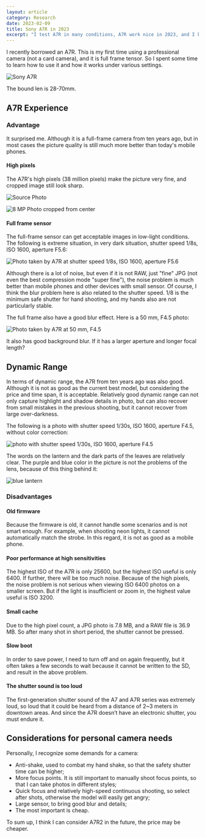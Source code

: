 ```yaml
---
layout: article
category: Research
date: 2023-02-09
title: Sony A7R in 2023
excerpt: "I test A7R in many conditions, A7R work nice in 2023, and I know what camera I need."
---
```

I recently borrowed an A7R. This is my first time using a professional camera (not a card camera), and it is full frame tensor. So I spent some time to learn how to use it and how it works under various settings.

![Sony A7R](/assets/images/IMG_4632.jpeg)

The bound len is 28-70mm.

## A7R Experience
### Advantage
It surprised me. Although it is a full-frame camera from ten years ago, but in most cases the picture quality is still much more better than today's mobile phones.

#### High pixels
The A7R's high pixels (38 million pixels) make the picture very fine, and cropped image still look sharp.

![Source Photo](/assets/images/DSC04869.JPG)

![8 MP Photo cropped from center](/assets/images/DSC04869%202.JPG)

#### Full frame sensor
The full-frame sensor can get acceptable images in low-light conditions. The following is extreme situation, in very dark situation, shutter speed 1/8s, ISO 1600, aperture F5.6:

![Photo taken by A7R at shutter speed 1/8s, ISO 1600, aperture F5.6](/assets/images/DSC04867.JPG)

Although there is a lot of noise, but even if it is not RAW, just "fine" JPG (not even the best compression mode "super fine"), the noise problem is much better than mobile phones and other devices with small sensor. Of course, I think the blur problem here is also related to the shutter speed. 1/8 is the minimum safe shutter for hand shooting, and my hands also are not particularly stable.

The full frame also have a good blur effect. Here is a 50 mm, F4.5 photo:

![Photo taken by A7R at 50 mm, F4.5](/assets/images/DSC04754.JPG)

It also has good background blur. If it has a larger aperture and longer focal length?

## Dynamic Range
In terms of dynamic range, the A7R from ten years ago was also good. Although it is not as good as the current best model, but considering the price and time span, it is acceptable. Relatively good dynamic range can not only capture highlight and shadow details in photo, but can also recover from small mistakes in the previous shooting, but it cannot recover from large over-darkness.

The following is a photo with shutter speed 1/30s, ISO 1600, aperture F4.5, without color correction:

![photo with shutter speed 1/30s, ISO 1600, aperture F4.5](/assets/images/DSC04839.JPG)

The words on the lantern and the dark parts of the leaves are relatively clear. The purple and blue color in the picture is not the problems of the lens, because of this thing behind it:

![blue lantern](/assets/images/WechatIMG31.jpeg)

### Disadvantages
#### Old firmware
Because the firmware is old, it cannot handle some scenarios and is not smart enough. For example, when shooting neon lights, it cannot automatically match the strobe. In this regard, it is not as good as a mobile phone.

#### Poor performance at high sensitivities
The highest ISO of the A7R is only 25600, but the highest ISO useful is only 6400. If further, there will be too much noise. Because of the high pixels, the noise problem is not serious when viewing ISO 6400 photos on a smaller screen. But if the light is insufficient or zoom in, the highest value useful is ISO 3200.

#### Small cache
Due to the high pixel count, a JPG photo is 7.8 MB, and a RAW file is 36.9 MB. So after many shot in short period, the shutter cannot be pressed.

#### Slow boot
In order to save power, I need to turn off and on again frequently, but it often takes a few seconds to wait because it cannot be written to the SD, and result in the above problem.

#### The shutter sound is too loud
The first-generation shutter sound of the A7 and A7R series was extremely loud, so loud that it could be heard from a distance of 2~3 meters in downtown areas. And since the A7R doesn’t have an electronic shutter, you must endure it.

## Considerations for personal camera needs
Personally, I recognize some demands for a camera:
  - Anti-shake, used to combat my hand shake, so that the safety shutter time can be higher;
  - More focus points. It is still important to manually shoot focus points, so that I can take photos in different styles;
  - Quick focus and relatively high-speed continuous shooting, so select after shots, otherwise the model will easily get angry;
  - Large sensor, to bring good blur and details;
  - The most important is cheap.

To sum up, I think I can consider A7R2 in the future, the price may be cheaper.